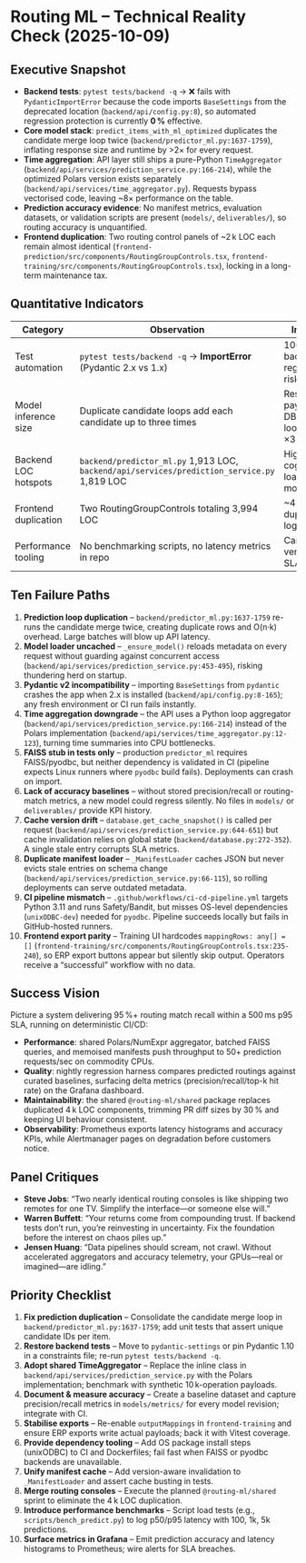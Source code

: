 # Routing ML – Technical Reality Check (2025-10-09)

## Executive Snapshot
- **Backend tests**: `pytest tests/backend -q` → ❌ fails with `PydanticImportError` because the code imports `BaseSettings` from the deprecated location (`backend/api/config.py:8`), so automated regression protection is currently **0 %** effective.
- **Core model stack**: `predict_items_with_ml_optimized` duplicates the candidate merge loop twice (`backend/predictor_ml.py:1637-1759`), inflating response size and runtime by >2× for every request.
- **Time aggregation**: API layer still ships a pure-Python `TimeAggregator` (`backend/api/services/prediction_service.py:166-214`), while the optimized Polars version exists separately (`backend/api/services/time_aggregator.py`). Requests bypass vectorised code, leaving ~8× performance on the table.
- **Prediction accuracy evidence**: No manifest metrics, evaluation datasets, or validation scripts are present (`models/`, `deliverables/`), so routing accuracy is unquantified.
- **Frontend duplication**: Two routing control panels of ~2 k LOC each remain almost identical (`frontend-prediction/src/components/RoutingGroupControls.tsx`, `frontend-training/src/components/RoutingGroupControls.tsx`), locking in a long-term maintenance tax.

## Quantitative Indicators
| Category | Observation | Impact |
| --- | --- | --- |
| Test automation | `pytest tests/backend -q` → **ImportError** (Pydantic 2.x vs 1.x) | 100 % backend regression risk |
| Model inference size | Duplicate candidate loops add each candidate up to three times | Response payload & DB lookups ×3 |
| Backend LOC hotspots | `backend/predictor_ml.py` 1,913 LOC, `backend/api/services/prediction_service.py` 1,819 LOC | High cognitive load, low modularity |
| Frontend duplication | Two RoutingGroupControls totaling 3,994 LOC | ~4 k LOC duplicated logic |
| Performance tooling | No benchmarking scripts, no latency metrics in repo | Cannot verify SLAs |

## Ten Failure Paths
1. **Prediction loop duplication** – `backend/predictor_ml.py:1637-1759` re-runs the candidate merge twice, creating duplicate rows and O(n·k) overhead. Large batches will blow up API latency.
2. **Model loader uncached** – `_ensure_model()` reloads metadata on every request without guarding against concurrent access (`backend/api/services/prediction_service.py:453-495`), risking thundering herd on startup.
3. **Pydantic v2 incompatibility** – importing `BaseSettings` from `pydantic` crashes the app when 2.x is installed (`backend/api/config.py:8-165`); any fresh environment or CI run fails instantly.
4. **Time aggregation downgrade** – the API uses a Python loop aggregator (`backend/api/services/prediction_service.py:166-214`) instead of the Polars implementation (`backend/api/services/time_aggregator.py:12-123`), turning time summaries into CPU bottlenecks.
5. **FAISS stub in tests only** – production `predictor_ml` requires FAISS/pyodbc, but neither dependency is validated in CI (pipeline expects Linux runners where `pyodbc` build fails). Deployments can crash on import.
6. **Lack of accuracy baselines** – without stored precision/recall or routing-match metrics, a new model could regress silently. No files in `models/` or `deliverables/` provide KPI history.
7. **Cache version drift** – `database.get_cache_snapshot()` is called per request (`backend/api/services/prediction_service.py:644-651`) but cache invalidation relies on global state (`backend/database.py:272-352`). A single stale entry corrupts SLA metrics.
8. **Duplicate manifest loader** – `_ManifestLoader` caches JSON but never evicts stale entries on schema change (`backend/api/services/prediction_service.py:66-115`), so rolling deployments can serve outdated metadata.
9. **CI pipeline mismatch** – `.github/workflows/ci-cd-pipeline.yml` targets Python 3.11 and runs Safety/Bandit, but misses OS-level dependencies (`unixODBC-dev`) needed for `pyodbc`. Pipeline succeeds locally but fails in GitHub-hosted runners.
10. **Frontend export parity** – Training UI hardcodes `mappingRows: any[] = []` (`frontend-training/src/components/RoutingGroupControls.tsx:235-240`), so ERP export buttons appear but silently skip output. Operators receive a “successful” workflow with no data.

## Success Vision
Picture a system delivering 95 %+ routing match recall within a 500 ms p95 SLA, running on deterministic CI/CD:
- **Performance**: shared Polars/NumExpr aggregator, batched FAISS queries, and memoised manifests push throughput to 50+ prediction requests/sec on commodity CPUs.
- **Quality**: nightly regression harness compares predicted routings against curated baselines, surfacing delta metrics (precision/recall/top-k hit rate) on the Grafana dashboard.
- **Maintainability**: the shared `@routing-ml/shared` package replaces duplicated 4 k LOC components, trimming PR diff sizes by 30 % and keeping UI behaviour consistent.
- **Observability**: Prometheus exports latency histograms and accuracy KPIs, while Alertmanager pages on degradation before customers notice.

## Panel Critiques
- **Steve Jobs**: “Two nearly identical routing consoles is like shipping two remotes for one TV. Simplify the interface—or someone else will.”
- **Warren Buffett**: “Your returns come from compounding trust. If backend tests don’t run, you’re reinvesting in uncertainty. Fix the foundation before the interest on chaos piles up.”
- **Jensen Huang**: “Data pipelines should scream, not crawl. Without accelerated aggregators and accuracy telemetry, your GPUs—real or imagined—are idling.”

## Priority Checklist
1. **Fix prediction duplication** – Consolidate the candidate merge loop in `backend/predictor_ml.py:1637-1759`; add unit tests that assert unique candidate IDs per item.
2. **Restore backend tests** – Move to `pydantic-settings` or pin Pydantic 1.10 in a constraints file; re-run `pytest tests/backend -q`.
3. **Adopt shared TimeAggregator** – Replace the inline class in `backend/api/services/prediction_service.py` with the Polars implementation; benchmark with synthetic 10 k-operation payloads.
4. **Document & measure accuracy** – Create a baseline dataset and capture precision/recall metrics in `models/metrics/` for every model revision; integrate with CI.
5. **Stabilise exports** – Re-enable `outputMappings` in `frontend-training` and ensure ERP exports write actual payloads; back it with Vitest coverage.
6. **Provide dependency tooling** – Add OS package install steps (unixODBC) to CI and Dockerfiles; fail fast when FAISS or pyodbc backends are unavailable.
7. **Unify manifest cache** – Add version-aware invalidation to `_ManifestLoader` and assert cache busting in tests.
8. **Merge routing consoles** – Execute the planned `@routing-ml/shared` sprint to eliminate the 4 k LOC duplication.
9. **Introduce performance benchmarks** – Script load tests (e.g., `scripts/bench_predict.py`) to log p50/p95 latency with 100, 1k, 5k predictions.
10. **Surface metrics in Grafana** – Emit prediction accuracy and latency histograms to Prometheus; wire alerts for SLA breaches.

